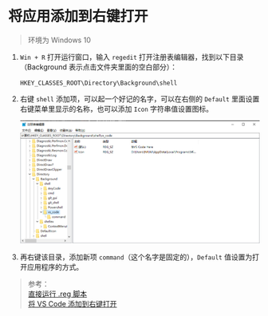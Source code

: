 # 将应用添加到右键打开

> 环境为 Windows 10

1. `Win + R` 打开运行窗口，输入 `regedit` 打开注册表编辑器，找到以下目录（Background 表示点击文件夹里面的空白部分）：

    ```
    HKEY_CLASSES_ROOT\Directory\Background\shell
    ```

2. 右键 `shell` 添加项，可以起一个好记的名字，可以在右侧的 `Default` 里面设置右键菜单里显示的名称，也可以添加 `Icon` 字符串值设置图标。

    ![regedit-menu](./assets/images/regedit-menu.png)

3. 再右键该目录，添加新项 `command`（这个名字是固定的），`Default` 值设置为打开应用程序的方式。

> 参考：  
> [直接运行 .reg 脚本](https://thisdavej.com/right-click-on-windows-folder-and-open-with-visual-studio-code/)  
> [将 VS Code 添加到右键打开](https://www.howtogeek.com/howto/windows-vista/add-any-application-to-the-desktop-right-click-menu-in-vista/)
